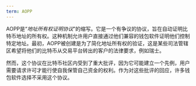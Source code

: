 ```yaml
---
term: AOPP
---
```


AOPP是“*地址所有权证明协议*”的缩写。它是一个有争议的协议，旨在自动证明比特币地址的所有权。这种机制允许用户直接通过他们兼容的钱包软件证明他们控制特定地址。最初，AOPP被创建是为了简化地址所有权的验证，这是某些司法管辖区希望将他们的比特币从交易平台转出的客户的法律要求，例如瑞士。

然而，这个协议在比特币社区内受到了重大批评，因为它可能建立一个先例，用户需要请求许可才能行使自我保管自己资金的权利。作为对这些批评的回应，许多钱包软件选择不采用这个协议。